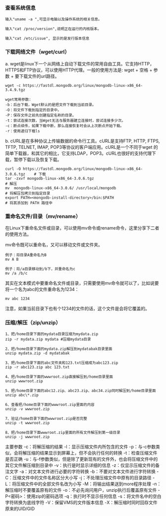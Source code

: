 ### 查看系统信息
~~~
输入"uname -a ",可显示电脑以及操作系统的相关信息。

输入"cat /proc/version",说明正在运行的内核版本。

输入"cat /etc/issue", 显示的是发行版本信息
~~~

### 下载网络文件（wget/curl）

a. wget是linux下一个从网络上自动下载文件的常用自由工具。它支持HTTP，HTTPS和FTP协议，可以使用HTTP代理。一般的使用方法是: wget + 空格 + 参数 + 要下载文件的url路径。

~~~
wget -c https://fastdl.mongodb.org/linux/mongodb-linux-x86_64-3.4.9.tgz

wget常用参数:
-b：后台下载，Wget默认的是把文件下载到当前目录。
-O：将文件下载到指定的目录中。
-P：保存文件之前先创建指定名称的目录。
-t：尝试连接次数，当Wget无法与服务器建立连接时，尝试连接多少次。
-c：断点续传，如果下载中断，那么连接恢复时会从上次断点开始下载。
-r：使用递归下载ls
~~~

b. cURL是在多种协议上传输数据的命令行工具。cURL是支持FTP, HTTP, FTPS, TFTP, TELNET, IMAP, POP3等协议的客户端应用。cURL是一个不同于wget 的简单下载器，和其它的相比，它支持LDAP，POP3。cURL也很好的支持代理下载，暂停下载以及恢复下载。

~~~
curl -O https://fastdl.mongodb.org/linux/mongodb-linux-x86_64-3.0.6.tgz    # 下载
tar -zxvf mongodb-linux-x86_64-3.0.6.tgz                                   # 解压
mv  mongodb-linux-x86_64-3.0.6/ /usr/local/mongodb                         # 将解压包拷贝到指定目录
export PATH=<mongodb-install-directory>/bin:$PATH                          # 将其添加到 PATH 路径中
~~~

### 重命名文件/目录（mv/rename）

在Linux下重命名文件或目录，可以使用mv命令或rename命令，这里分享下二者的使用方法。

mv命令既可以重命名，又可以移动文件或文件夹。
~~~
例子：将目录A重命名为B
mv A B

例子：将/a目录移动到/b下，并重命名为c
mv /a /b/c
~~~

其实在文本模式中要重命名文件或目录，只需要使用mv命令就可以了，比如说要将一个名为abc的文件重命名为1234：
~~~
mv abc 1234
~~~
注意，如果当前目录下也有个1234的文件的话，这个文件是会将它覆盖的。

### 压缩/解压（zip/unzip）
~~~
1、把/home目录下面的mydata目录压缩为mydata.zip
zip -r mydata.zip mydata #压缩mydata目录

2、把/home目录下面的mydata.zip解压到mydatabak目录里面
unzip mydata.zip -d mydatabak

3、把/home目录下面的abc文件夹和123.txt压缩成为abc123.zip
zip -r abc123.zip abc 123.txt

4、把/home目录下面的wwwroot.zip直接解压到/home目录里面
unzip wwwroot.zip

5、把/home目录下面的abc12.zip、abc23.zip、abc34.zip同时解压到/home目录里面
unzip abc\*.zip

6、查看把/home目录下面的wwwroot.zip里面的内容
unzip -v wwwroot.zip

7、验证/home目录下面的wwwroot.zip是否完整
unzip -t wwwroot.zip

8、把/home目录下面wwwroot.zip里面的所有文件解压到第一级目录
unzip -j wwwroot.zip
~~~

主要参数
-c：将解压缩的结果
-l：显示压缩文件内所包含的文件
-p：与-c参数类似，会将解压缩的结果显示到屏幕上，但不会执行任何的转换
-t：检查压缩文件是否正确
-u：与-f参数类似，但是除了更新现有的文件外，也会将压缩文件中的其它文件解压缩到目录中
-v：执行是时显示详细的信息
-z：仅显示压缩文件的备注文字
-a：对文本文件进行必要的字符转换
-b：不要对文本文件进行字符转换
-C：压缩文件中的文件名称区分大小写
-j：不处理压缩文件中原有的目录路径
-L：将压缩文件中的全部文件名改为小写
-M：将输出结果送到more程序处理
-n：解压缩时不要覆盖原有的文件
-o：不必先询问用户，unzip执行后覆盖原有文件
-P<密码>：使用zip的密码选项
-q：执行时不显示任何信息
-s：将文件名中的空白字符转换为底线字符
-V：保留VMS的文件版本信息
-X：解压缩时同时回存文件原来的UID/GID

